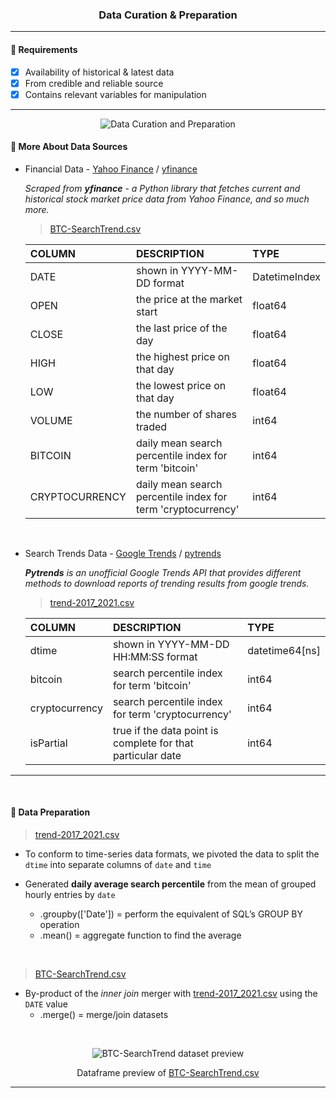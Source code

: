 <h3 align="center">
  Data Curation & Preparation
</h3>

---

#### 📌 Requirements
- [x] Availability of historical & latest data
- [x] From credible and reliable source
- [x] Contains relevant variables for manipulation

---
<p align="center">
  <img src="https://user-images.githubusercontent.com/65748007/164248322-c5ee7471-9536-4f83-916a-4534df42df1d.png" alt="Data Curation and Preparation"/>
</p>

#### 📑 More About Data Sources
- Financial Data - <a href="https://sg.finance.yahoo.com/cryptocurrencies/" target="_blank">Yahoo Finance</a> / <a href="https://pypi.org/project/yfinance/" target="_blank">yfinance</a>

   *Scraped from **yfinance** - a Python library that fetches current and historical stock market price data from Yahoo Finance, and so much more.*

    > [BTC-SearchTrend.csv](./BTC-SearchTrend.csv)

    COLUMN | DESCRIPTION | TYPE
    :------------ | :-------------| :-------------| 
    DATE| shown in YYYY-MM-DD format | DatetimeIndex
    OPEN | the price at the market start | float64
    CLOSE | the last price of the day | float64
    HIGH| the highest price on that day | float64
    LOW | the lowest price on that day | float64
    VOLUME | the number of shares traded | int64
    BITCOIN | daily mean search percentile index for term 'bitcoin' | int64
    CRYPTOCURRENCY | daily mean search percentile index for term 'cryptocurrency' | int64

<br/>

- Search Trends Data - <a href="https://trends.google.com/trends/?geo=SG" target="_blank">Google Trends</a> / <a href="https://pypi.org/project/pytrends/" target="_blank">pytrends</a>

    ***Pytrends** is an unofficial Google Trends API that provides different methods to download reports of trending results from google trends.*

    > [trend-2017_2021.csv](./searchTrends/trend-2017_2021.csv)

    COLUMN | DESCRIPTION | TYPE
    :------------ | :-------------| :-------------| 
    dtime | shown in YYYY-MM-DD HH:MM:SS format | datetime64[ns]
    bitcoin | search percentile index for term 'bitcoin' | int64
    cryptocurrency | search percentile index for term 'cryptocurrency' | int64
    isPartial | true if the data point is complete for that particular date | int64

---

<br/>

#### 🔬 Data Preparation

> [trend-2017_2021.csv](./searchTrends/trend-2017_2021.csv)

- To conform to time-series data formats, we pivoted the data to split the `dtime` into separate columns of `date` and `time`

- Generated **daily average search percentile** from the mean of grouped hourly entries by `date`
    - .groupby(['Date']) = perform the equivalent of SQL’s GROUP BY operation
    - .mean() = aggregate function to find the average

<br/>

> [BTC-SearchTrend.csv](./BTC-SearchTrend.csv)

- By-product of the *inner join* merger with [trend-2017_2021.csv](./searchTrends/trend-2017_2021.csv) using the `DATE` value
    - .merge() = merge/join datasets

<br/>

<p align="center">
  <img src="https://user-images.githubusercontent.com/65748007/164257496-417e6cf7-cea2-4f4b-b8ae-2e7f53a7e998.png" alt="BTC-SearchTrend dataset preview"/>
</p>

<p align="center">
    Dataframe preview of <a href="./BTC-SearchTrend.csv" target="_blank">BTC-SearchTrend.csv</a>
</p>

---
